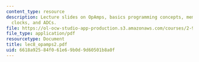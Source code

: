 ```yaml
---
content_type: resource
description: Lecture slides on OpAmps, basics programming concepts, memory organization,
  clocks, and ADCs.
file: https://ol-ocw-studio-app-production.s3.amazonaws.com/courses/2-996-biomedical-devices-design-laboratory-fall-2007/6618a92584f061e69b0d9d60501b8a0f_lec8_opamps2.pdf
file_type: application/pdf
resourcetype: Document
title: lec8_opamps2.pdf
uid: 6618a925-84f0-61e6-9b0d-9d60501b8a0f
---
```

